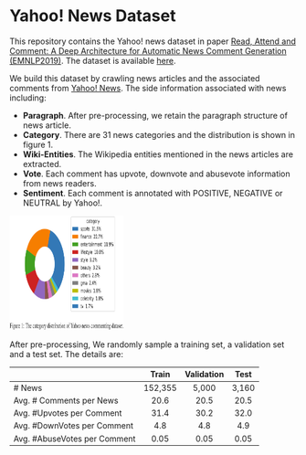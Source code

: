 # Yahoo! News Dataset
This repository contains the Yahoo! news dataset in paper [Read, Attend and Comment: A Deep Architecture for Automatic News Comment Generation (EMNLP2019)](https://www.microsoft.com/en-us/research/publication/read-attend-and-comment-a-deep-architecture-for-automatic-news-comment-generation/). The dataset is available [here]().

We build this dataset by crawling news articles and the associated comments from [Yahoo! News](https://news.yahoo.com/). The side information associated with news including:
* __Paragraph__. After pre-processing, we retain the paragraph structure of news article.
* __Category__. There are 31 news categories and the distribution is shown in figure 1.
* __Wiki-Entities__. The Wikipedia entities mentioned in the news articles are extracted.
* __Vote__.  Each comment has upvote, downvote and abusevote information from news readers.
* __Sentiment__. Each comment is annotated with POSITIVE, NEGATIVE or NEUTRAL by Yahoo!.

[//]:![1](distribution_realease.png)
<img src="distribution_realease.png" width="200" height="200">

After pre-processing, We randomly sample a training set, a validation set and a test set. The details are:

| | Train | Validation | Test|
|:----|:----:|:----:|:----:|
|\# News | 152,355  | 5,000 | 3,160 |
|Avg. \# Comments per News | 20.6     | 20.5  | 20.5|
|Avg. \#Upvotes per Comment | 31.4     | 30.2  | 32.0|
|Avg. \#DownVotes per Comment | 4.8      | 4.8   | 4.9|
|Avg. \#AbuseVotes per Comment | 0.05     | 0.05  | 0.05|


 
